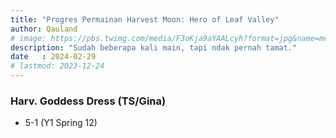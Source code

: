 ```yaml
---
title: "Progres Permainan Harvest Moon: Hero of Leaf Valley"
author: Qauland
# image: https://pbs.twimg.com/media/F3oKja9aYAALcyh?format=jpg&name=medium
description: "Sudah beberapa kali main, tapi ndak pernah tamat."
date   : 2024-02-29
# lastmod: 2023-12-24
---
```


### Harv. Goddess Dress (TS/Gina)
- 5-1 (Y1 Spring 12)
